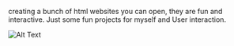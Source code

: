 creating a bunch of html websites you can open, they are fun and interactive. Just some fun projects for myself and User interaction.


![Alt Text](https://github.com/user-attachments/assets/99b0357e-be4f-46cd-9832-f0d87803f79d)

